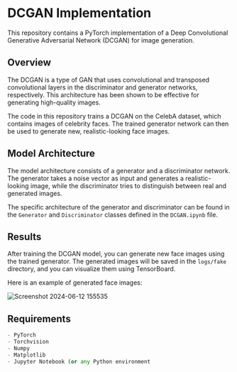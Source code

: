 # DCGAN Implementation

This repository contains a PyTorch implementation of a Deep Convolutional Generative Adversarial Network (DCGAN) for image generation.

## Overview

The DCGAN is a type of GAN that uses convolutional and transposed convolutional layers in the discriminator and generator networks, respectively. This architecture has been shown to be effective for generating high-quality images.

The code in this repository trains a DCGAN on the CelebA dataset, which contains images of celebrity faces. The trained generator network can then be used to generate new, realistic-looking face images.

## Model Architecture
The model architecture consists of a generator and a discriminator network. The generator takes a noise vector as input and generates a realistic-looking image, while the discriminator tries to distinguish between real and generated images.

The specific architecture of the generator and discriminator can be found in the `Generator` and `Discriminator` classes defined in the `DCGAN.ipynb` file.

## Results
After training the DCGAN model, you can generate new face images using the trained generator. The generated images will be saved in the `logs/fake` directory, and you can visualize them using TensorBoard.

Here is an example of generated face images:

![Screenshot 2024-06-12 155535](https://github.com/user-attachments/assets/4846438c-1e56-42a5-969f-fbb5440cd1a4)

## Requirements

```python
- PyTorch
- Torchvision
- Numpy
- Matplotlib
- Jupyter Notebook (or any Python environment


